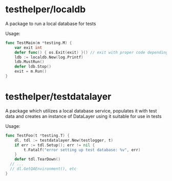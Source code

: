 # testhelper/localdb

A package to run a local database for tests

Usage:

```go
func TestMain(m *testing.M) {
	var exit int
	defer func() { os.Exit(exit) }() // exit with proper code depending on test results
	ldb := localdb.New(log.Printf)
	ldb.MustRun()
	defer ldb.Stop()
	exit = m.Run()
}
```

# testhelper/testdatalayer

A package which utilizes a local database service, populates it with test data and creates an instance of DataLayer using it suitable for use in tests

Usage:

```go
func TestFoo(t *testing.T) {
	dl, tdl := testdatalayer.New(testlogger, t)
	if err := tdl.Setup(); err != nil {
		t.Fatalf("error setting up test database: %v", err)
	}
	defer tdl.TearDown()
  // ...
  // dl.GetQAEnvironment(), etc
}
```
